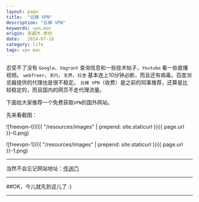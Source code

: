 ```yaml
---
layout: page
title:  "云梯 VPN"
description: "云梯 VPN"
keywords: vpn,mac
origin: 张嘉杰.原创
date:   2014-07-18
category: life
tags: vpn mac
---
```

忍受不了没有 `Google`、`Vagrant` 查询信息和一些技术帖子，`Youtube` 看一些直播视频。
`webfreer`、`天行`、`无界`、`红杏` 基本连上10分钟必断，而且还有病毒。百度浏览器提供的代理也是很不稳定。
`云梯 VPN`（收费）是之前的同事推荐，还算是比较稳定的，而且国内的网页不走代理流量。
<!--more-->  

下面给大家推荐一个免费获取`VPN`的国外网站。  

先来看截图：

![freevpn-0]({{ "/resources/images" | prepend: site.staticurl }}{{ page.url }}-0.png)  

![freevpn-1]({{ "/resources/images" | prepend: site.staticurl }}{{ page.url }}-1.png)  

-----------------------

当然不会忘记网站地址：<a class="btn btn-primary btn-sm" href="http://www.freevpn.cc/" target="_blank">传送门</a> 

-----------------------

##OK，今儿就先到这儿了 :)

-----------------------
